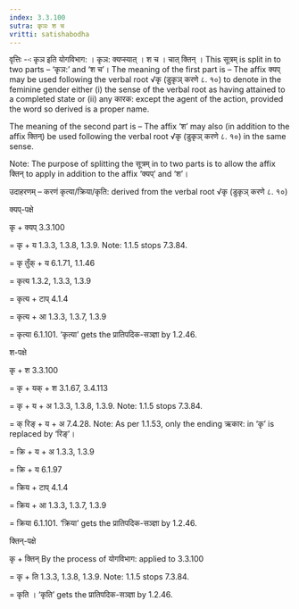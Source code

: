 ```yaml
---
index: 3.3.100
sutra: कृञः श च
vritti: satishabodha
---
```






वृत्तिः --ः कृञ इति योगविभाग: । कृञ: क्यप्स्यात् । श च । चात् क्तिन् । This सूत्रम् is split in to two parts – ‘कृञ:’ and ‘श च’। The meaning of the first part is – The affix क्यप्‌ may be used following the verbal root √कृ (डुकृञ् करणे ८. १०) to denote in the feminine gender either (i) the sense of the verbal root as having attained to a completed state or (ii) any कारक: except the agent of the action, provided the word so derived is a proper name.

The meaning of the second part is – The affix ‘श’ may also (in addition to the affix क्तिन्) be used following the verbal root √कृ (डुकृञ् करणे ८. १०) in the same sense.

Note: The purpose of splitting the सूत्रम् in to two parts is to allow the affix क्तिन् to apply in addition to the affix ‘क्यप्’ and ‘श’।


उदाहरणम् – करणं कृत्या/क्रिया/कृति: derived from the verbal root √कृ (डुकृञ् करणे ८. १०)


क्यप्-पक्षे


कृ + क्यप्‌ 3.3.100

= कृ + य 1.3.3, 1.3.8, 1.3.9. Note: 1.1.5 stops 7.3.84.

= कृ तुँक् + य 6.1.71, 1.1.46

= कृत्य 1.3.2, 1.3.3, 1.3.9

= कृत्य + टाप् 4.1.4

= कृत्य + आ 1.3.3, 1.3.7, 1.3.9

= कृत्या 6.1.101. ‘कृत्या’ gets the प्रातिपदिक-सञ्ज्ञा by 1.2.46.


श-पक्षे


कृ + श 3.3.100

= कृ + यक् + श 3.1.67, 3.4.113

= कृ + य + अ 1.3.3, 1.3.8, 1.3.9. Note: 1.1.5 stops 7.3.84.

= क् रिङ् + य + अ 7.4.28. Note: As per 1.1.53, only the ending ऋकार: in ‘कृ’ is replaced by ‘रिङ्’।

= क्रि + य + अ 1.3.3, 1.3.9

= क्रि + य 6.1.97

= क्रिय + टाप् 4.1.4

= क्रिय + आ 1.3.3, 1.3.7, 1.3.9

= क्रिया 6.1.101. ‘क्रिया’ gets the प्रातिपदिक-सञ्ज्ञा by 1.2.46.


क्तिन्-पक्षे


कृ + क्तिन् By the process of योगविभाग: applied to 3.3.100

= कृ + ति 1.3.3, 1.3.8, 1.3.9. Note: 1.1.5 stops 7.3.84.

= कृति । ‘कृति’ gets the प्रातिपदिक-सञ्ज्ञा by 1.2.46.

